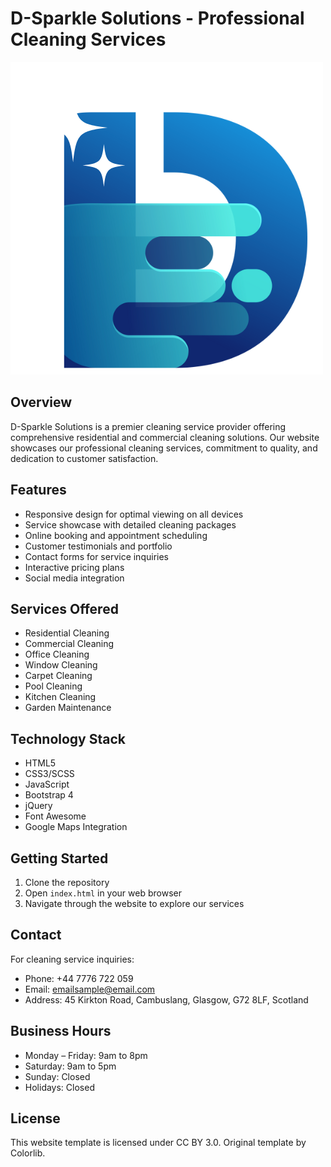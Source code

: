 # D-Sparkle Solutions - Professional Cleaning Services

![D-Sparkle Solutions Logo](images/logo.png)

## Overview

D-Sparkle Solutions is a premier cleaning service provider offering comprehensive residential and commercial cleaning solutions. Our website showcases our professional cleaning services, commitment to quality, and dedication to customer satisfaction.

## Features

- Responsive design for optimal viewing on all devices
- Service showcase with detailed cleaning packages
- Online booking and appointment scheduling
- Customer testimonials and portfolio
- Contact forms for service inquiries
- Interactive pricing plans
- Social media integration

## Services Offered

- Residential Cleaning
- Commercial Cleaning
- Office Cleaning
- Window Cleaning
- Carpet Cleaning
- Pool Cleaning
- Kitchen Cleaning
- Garden Maintenance

## Technology Stack

- HTML5
- CSS3/SCSS
- JavaScript
- Bootstrap 4
- jQuery
- Font Awesome
- Google Maps Integration

## Getting Started

1. Clone the repository
2. Open `index.html` in your web browser
3. Navigate through the website to explore our services

## Contact

For cleaning service inquiries:

- Phone: +44 7776 722 059
- Email: emailsample@email.com
- Address: 45 Kirkton Road, Cambuslang, Glasgow, G72 8LF, Scotland

## Business Hours

- Monday – Friday: 9am to 8pm
- Saturday: 9am to 5pm
- Sunday: Closed
- Holidays: Closed

## License

This website template is licensed under CC BY 3.0. Original template by Colorlib.
